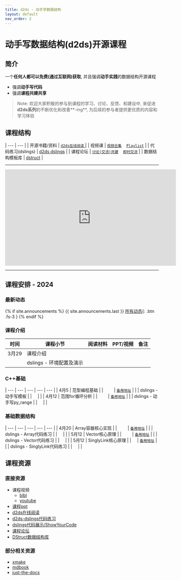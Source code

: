 ```yaml
---
title: d2ds - 动手学数据结构
layout: default
nav_order: 2
---
```


# 动手写数据结构(d2ds)开源课程

## 简介

一个**任何人都可以免费(通过互联网)获取**, 并且强调**动手实践**的数据结构开源课程

- 强调**动手写代码**
- 强调**课程共建共享**

> Note: 欢迎大家积极的参与到课程的学习、讨论、反馈、和建设中, 来促进**d2ds系列**的不断优化和改善**-ing**, 为后续的参与者提供更优质的内容和学习体验

## 课程结构

|  ---  |  ---  |
| 开源书籍/资料 | [<span class="iconfont icon-xiaoshuo-copy"></span> `d2ds在线阅读` ](https://sunrisepeak.github.io/d2ds/) |
| 视频课 | [<span class="iconfont icon-bilibili-fill"></span> `视频合集`](https://www.bilibili.com/video/BV1hD421T7sU/?share_source=copy_web&vd_source=2ab9f3bdf795fb473263ee1fc1d268d0) &nbsp;&nbsp; [<span class="iconfont icon-youtube"></span> `Playlist`](https://www.youtube.com/playlist?list=PL7uow6t1QjF1MtrsJdhkJXsCKwwnVZApH)  |
| 代码练习(dslings) | [d2ds dslings](https://github.com/Sunrisepeak/d2ds) |
| 课程论坛 | [<span class="iconfont icon-discourse"></span> `讨论|交流|共建`](https://github.com/Sunrisepeak/d2ds-courses/discussions) &nbsp;&nbsp; [<span class="iconfont icon-discourse"></span> `即时交流`](https://eas1ski1nx9.feishu.cn/docx/TTXadjeYrore4ZxGUVDcjIh8n9e) |
| 数据结构模板库 | [dstruct](https://github.com/Sunrisepeak/DStruct) |

---

<iframe width="560" height="315" src="https://www.youtube.com/embed/videoseries?si=v5gsHfvyDM1M7Xqa&amp;list=PL7uow6t1QjF1MtrsJdhkJXsCKwwnVZApH" title="YouTube video player" frameborder="0" allow="accelerometer; autoplay; clipboard-write; encrypted-media; gyroscope; picture-in-picture; web-share" referrerpolicy="strict-origin-when-cross-origin" allowfullscreen></iframe>

---

## 课程安排 - 2024


### 最新动态

{% if site.announcements %}
{{ site.announcements.last }}
[所有动态](announcements.html){: .btn .fs-3 }
{% endif %}

### 课程介绍

| 时间 | 课程小节 | 阅读材料 | PPT/视频 | 备注 |
|  ---  |  ---  |  ---  |  ---  |  ---  |
| 3月29 | 课程介绍      | [<span class="iconfont icon-xiaoshuo-copy"></span>](https://sunrisepeak.github.io/d2ds/Instroduction.html) | [<span class="iconfont icon-KeynoteOutline"></span>](https://github.com/Sunrisepeak/d2ds-courses/blob/main/pdfs/d2ds-00-courses-2024.0.pdf) &nbsp; &nbsp;  [<span class="iconfont icon-bilibili-fill"></span>](https://www.bilibili.com/video/BV1d1421S76M?p=1) &nbsp; &nbsp;  [<span class="iconfont icon-youtube"></span>](https://www.youtube.com/watch?v=sxp3gRmFCz0&list=PL7uow6t1QjF1MtrsJdhkJXsCKwwnVZApH&index=1&t=300s) | |
|       | dslings - 环境配置及演示 |  | [<span class="iconfont icon-bilibili-fill"></span>](https://www.bilibili.com/video/BV1d1421S76M?p=2) &nbsp; &nbsp;  [<span class="iconfont icon-youtube"></span>](https://youtu.be/sxp3gRmFCz0?si=uroSn7yG645rqWJC&t=536)| |

### C++基础

|  ---  |  ---  |  ---  |  ---  |  ---  |
| 4月5  |   范型编程基础     | [<span class="iconfont icon-xiaoshuo-copy"></span>](https://sunrisepeak.github.io/d2ds/other/1_cpp_base.template.html) | [<span class="iconfont icon-KeynoteOutline"></span>](https://github.com/Sunrisepeak/d2ds-courses/blob/main/pdfs/d2ds-01-courses-2024-cpp-basic-template.pdf) &nbsp; &nbsp; [<span class="iconfont icon-bilibili-fill"></span>](https://www.bilibili.com/video/BV1JD421W7QJ?p=1) &nbsp; &nbsp;  [<span class="iconfont icon-youtube"></span>](https://youtu.be/Tn-KycRgQtI?si=IzOphufCnj4mMFc9) | [<span class="iconfont icon-xiaoshuo-copy"></span> `备用地址`](https://zhuanlan.zhihu.com/p/690735542) |
|  |   dslings - 动手写模板     | | [<span class="iconfont icon-bilibili-fill"></span>](https://www.bilibili.com/video/BV1JD421W7QJ/?p=2) &nbsp; &nbsp;  [<span class="iconfont icon-youtube"></span>](https://youtu.be/Tn-KycRgQtI?si=qIITwDo3m0Ol3QzY&t=495) | |
| 4月12  |   范围for循环分析     | [<span class="iconfont icon-xiaoshuo-copy"></span>](https://sunrisepeak.github.io/d2ds/other/2_cpp_base.rangefor.html) | [<span class="iconfont icon-KeynoteOutline"></span>](https://github.com/Sunrisepeak/d2ds-courses/blob/main/pdfs/d2ds-02-courses-2024-cpp-basic-rangefor.pdf) &nbsp; &nbsp; [<span class="iconfont icon-bilibili-fill"></span>](https://www.bilibili.com/video/BV19A4m1F7Bt?p=1) &nbsp; &nbsp;  [<span class="iconfont icon-youtube"></span>](https://youtu.be/5pNhJ6znkhM?si=7X4uxg6QC_-A65HJ) | [<span class="iconfont icon-xiaoshuo-copy"></span> `备用地址`](https://zhuanlan.zhihu.com/p/691043918) |
|   |   dslings - 动手写py_range     |  | [<span class="iconfont icon-bilibili-fill"></span>](https://www.bilibili.com/video/BV19A4m1F7Bt?p=2) &nbsp; &nbsp;  [<span class="iconfont icon-youtube"></span>](https://youtu.be/5pNhJ6znkhM?si=pYYHh0ETqxWXCuZq&t=564)|  |

### 基础数据结构

|  ---  |  ---  |  ---  |  ---  |  ---  |
| 4月20 | Array容器核心实现      | [<span class="iconfont icon-xiaoshuo-copy"></span>](https://sunrisepeak.github.io/d2ds/chapter_01_array.html) | [<span class="iconfont icon-KeynoteOutline"></span>](https://github.com/Sunrisepeak/d2ds-courses/blob/main/pdfs/d2ds-03-courses-2024-array.pdf) &nbsp; &nbsp;  [<span class="iconfont icon-bilibili-fill"></span>](https://www.bilibili.com/video/BV1VE421K7yd/?spm_id_from=333.999.0.0&vd_source=eac75885a69b523024571c4df766896f) &nbsp; &nbsp;  [<span class="iconfont icon-youtube"></span>](https://youtu.be/wvnMNT06pHY?si=KiRlnm1ewPFnBodm) | [<span class="iconfont icon-xiaoshuo-copy"></span> `备用地址`](https://zhuanlan.zhihu.com/p/693936490) |
|       | dslings - Array代码练习 |  | [<span class="iconfont icon-bilibili-fill"></span>](https://www.bilibili.com/video/BV16t421w7c2/?share_source=copy_web&vd_source=2ab9f3bdf795fb473263ee1fc1d268d0) &nbsp; &nbsp;  [<span class="iconfont icon-youtube"></span>](https://youtu.be/HQaa4gwomvs?si=ZRiEeX6OKCxmmXQ5)| |
| 5月12 | Vector核心原理      | [<span class="iconfont icon-xiaoshuo-copy"></span>](https://sunrisepeak.github.io/d2ds/chapter_02_vector.html) | [<span class="iconfont icon-KeynoteOutline"></span>](https://github.com/Sunrisepeak/d2ds-courses/blob/main/pdfs/d2ds-04-courses-2024-vector.pdf) &nbsp; &nbsp;  [<span class="iconfont icon-bilibili-fill"></span>](https://www.bilibili.com/video/BV1K1421z7kt) &nbsp; &nbsp;  [<span class="iconfont icon-youtube"></span>](https://youtu.be/qa7F_TQnc5M?si=7BDJgagZVyrCTOKi) | [<span class="iconfont icon-xiaoshuo-copy"></span> `备用地址`](https://zhuanlan.zhihu.com/p/696455403) |
|       | dslings - Vector代码练习 |  | [<span class="iconfont icon-bilibili-fill"></span>](https://www.bilibili.com/video/BV1yb421B7ZG) &nbsp; &nbsp;  [<span class="iconfont icon-youtube"></span>](https://youtu.be/RZWFmpikXmY?si=Kp32BJm4Wp7N0pOH)| |
| 5月12 | SinglyLink核心原理 | [<span class="iconfont icon-xiaoshuo-copy"></span>](https://sunrisepeak.github.io/d2ds/chapter_04_embeddedlist.html) | [<span class="iconfont icon-bilibili-fill"></span>](https://www.bilibili.com/video/BV1ND421V7Wn) &nbsp; &nbsp;  [<span class="iconfont icon-youtube"></span>](https://youtu.be/bi3gXmUQS7k?si=tnXD1JXiDu-lUg3m) | [<span class="iconfont icon-xiaoshuo-copy"></span> `备用地址`](https://zhuanlan.zhihu.com/p/699299313) |
|       | dslings - SinglyLink代码练习 |  | [<span class="iconfont icon-bilibili-fill"></span>](https://www.bilibili.com/video/BV1ir421w71C) &nbsp; &nbsp;  [<span class="iconfont icon-youtube"></span>](https://youtu.be/zq6ThSLaPD8?si=QnNkEU1nAXlMfDgA)| |

## 课程资源

### 直接资源

- 课程视频
  - [blbl](https://space.bilibili.com/65858958/channel/seriesdetail?sid=4040405)
  - [youtube](https://www.youtube.com/playlist?list=PL7uow6t1QjF1MtrsJdhkJXsCKwwnVZApH) 
- [课程ppt](https://github.com/Sunrisepeak/d2ds-courses/tree/main/pdfs)
- [d2ds在线阅读](https://sunrisepeak.github.io/d2ds/)
- [d2ds-dslings代码练习](https://github.com/Sunrisepeak/d2ds)
- [dslings代码展示/ShowYourCode](https://github.com/Sunrisepeak/d2ds-courses/tree/show-your-code-2024)
- [课程论坛](https://github.com/Sunrisepeak/d2ds-courses/discussions)
- [DStruct数据结构库](https://github.com/Sunrisepeak/DStruct)

### 部分相关资源

- [xmake](https://github.com/xmake-io/xmake)
- [mdbook](https://github.com/rust-lang/mdBook)
- [just-the-docs](https://github.com/just-the-docs/just-the-docs)